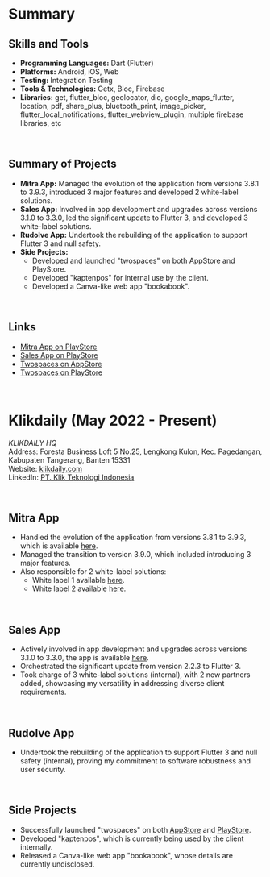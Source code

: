 # Summary

## Skills and Tools

- **Programming Languages:** Dart (Flutter)
- **Platforms:** Android, iOS, Web
- **Testing:** Integration Testing
- **Tools & Technologies:** Getx, Bloc, Firebase
- **Libraries:** get, flutter_bloc,  geolocator, dio, google_maps_flutter, location, pdf, share_plus, bluetooth_print, image_picker, flutter_local_notifications,  flutter_webview_plugin, multiple firebase libraries, etc

<br>

## Summary of Projects

- **Mitra App:** Managed the evolution of the application from versions 3.8.1 to 3.9.3, introduced 3 major features and developed 2 white-label solutions.
- **Sales App:** Involved in app development and upgrades across versions 3.1.0 to 3.3.0, led the significant update to Flutter 3, and developed 3 white-label solutions.
- **Rudolve App:** Undertook the rebuilding of the application to support Flutter 3 and null safety.
- **Side Projects:** 
    - Developed and launched "twospaces" on both AppStore and PlayStore.
    - Developed "kaptenpos" for internal use by the client.
    - Developed a Canva-like web app "bookabook".

<br>

## Links

- [Mitra App on PlayStore](https://play.google.com/store/apps/details?id=com.klikdaily.mitra)
- [Sales App on PlayStore](https://play.google.com/store/apps/details?id=com.klikdaily.nsmerchant)
- [Twospaces on AppStore](https://apps.apple.com/id/app/twospaces-partner/id1644552604)
- [Twospaces on PlayStore](https://play.google.com/store/apps/details?id=com.twospacesgroup.app.partner)

<br>

# Klikdaily (May 2022 - Present)

_KLIKDAILY HQ_  
Address: Foresta Business Loft 5 No.25, Lengkong Kulon, Kec. Pagedangan, Kabupaten Tangerang, Banten 15331  
Website: [klikdaily.com](https://klikdaily.com/)  
LinkedIn: [PT. Klik Teknologi Indonesia](https://www.linkedin.com/company/klikdaily/)

<br>

## Mitra App
- Handled the evolution of the application from versions 3.8.1 to 3.9.3, which is available [here](https://play.google.com/store/apps/details?id=com.klikdaily.mitra).
- Managed the transition to version 3.9.0, which included introducing 3 major features.
- Also responsible for 2 white-label solutions:
  - White label 1 available [here](https://play.google.com/store/apps/details?id=com.klikdaily.tokoniaga).
  - White label 2 available [here](https://play.google.com/store/apps/details?id=com.klikdaily.gcs).

<br>

## Sales App
- Actively involved in app development and upgrades across versions 3.1.0 to 3.3.0, the app is available [here](https://play.google.com/store/apps/details?id=com.klikdaily.nsmerchant).
- Orchestrated the significant update from version 2.2.3 to Flutter 3.
- Took charge of 3 white-label solutions (internal), with 2 new partners added, showcasing my versatility in addressing diverse client requirements.

<br>

## Rudolve App
- Undertook the rebuilding of the application to support Flutter 3 and null safety (internal), proving my commitment to software robustness and user security.

<br>

## Side Projects
- Successfully launched "twospaces" on both [AppStore](https://apps.apple.com/id/app/twospaces-partner/id1644552604) and [PlayStore](https://play.google.com/store/apps/details?id=com.twospacesgroup.app.partner).
- Developed "kaptenpos", which is currently being used by the client internally.
- Released a Canva-like web app "bookabook", whose details are currently undisclosed.

<br>